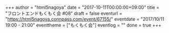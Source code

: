 +++
author = "html5nagoya"
date = "2017-10-11T00:00:00+09:00"
title = "フロントエンドもくもく会 #08"
draft = false
eventurl = "https://html5nagoya.connpass.com/event/67155/"
eventdate = "2017/10/11 19:00 - 21:00"
eventtheme = ["もくもく会"]
eventlog = ""
done = true
+++
